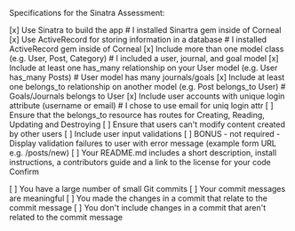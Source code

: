 Specifications for the Sinatra Assessment:

 [x] Use Sinatra to build the app  # I installed Sinartra gem inside of Corneal
 [x] Use ActiveRecord for storing information in a database  # I installed ActiveRecord gem inside of Corneal
 [x] Include more than one model class (e.g. User, Post, Category) # I included a user, journal, and goal model
 [x] Include at least one has_many relationship on your User model (e.g. User has_many Posts) # User model has many journals/goals
 [x] Include at least one belongs_to relationship on another model (e.g. Post belongs_to User) # Goals/Journals belongs to User
 [x] Include user accounts with unique login attribute (username or email) # I chose to use email for uniq login attr
 [ ] Ensure that the belongs_to resource has routes for Creating, Reading, Updating and Destroying
 [ ] Ensure that users can't modify content created by other users
 [ ] Include user input validations
 [ ] BONUS - not required - Display validation failures to user with error message (example form URL e.g. /posts/new)
 [ ] Your README.md includes a short description, install instructions, a contributors guide and a link to the license for your code
Confirm

 [ ] You have a large number of small Git commits
 [ ] Your commit messages are meaningful
 [ ] You made the changes in a commit that relate to the commit message
 [ ] You don't include changes in a commit that aren't related to the commit message
